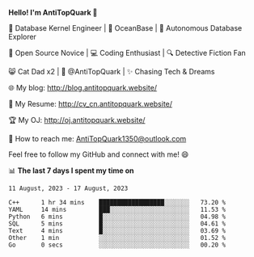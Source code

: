 
**Hello! I'm AntiTopQuark 👋**

🔧 Database Kernel Engineer | 🌊 OceanBase | 🤖 Autonomous Database Explorer

🌱 Open Source Novice | 💻 Coding Enthusiast | 🔍 Detective Fiction Fan

😸 Cat Dad x2 | 🎉 @AntiTopQuark | ✨ Chasing Tech & Dreams

🌐 My blog: http://blog.antitopquark.website/

📄 My Resume: http://cv_cn.antitopquark.website/

🏆 My OJ: http://oj.antitopquark.website/

📧 How to reach me: AntiTopQuark1350@outlook.com

Feel free to follow my GitHub and connect with me! 😄

📊 **The last 7 days I spent my time on** 

<!--START_SECTION:waka-->
```text
11 August, 2023 - 17 August, 2023

C++      1 hr 34 mins    ██████████████████░░░░░░░   73.20 % 
YAML     14 mins         ███░░░░░░░░░░░░░░░░░░░░░░   11.53 % 
Python   6 mins          █░░░░░░░░░░░░░░░░░░░░░░░░   04.98 % 
SQL      5 mins          █░░░░░░░░░░░░░░░░░░░░░░░░   04.61 % 
Text     4 mins          █░░░░░░░░░░░░░░░░░░░░░░░░   03.69 % 
Other    1 min           ░░░░░░░░░░░░░░░░░░░░░░░░░   01.52 % 
Go       0 secs          ░░░░░░░░░░░░░░░░░░░░░░░░░   00.20 %
```
<!--END_SECTION:waka-->


